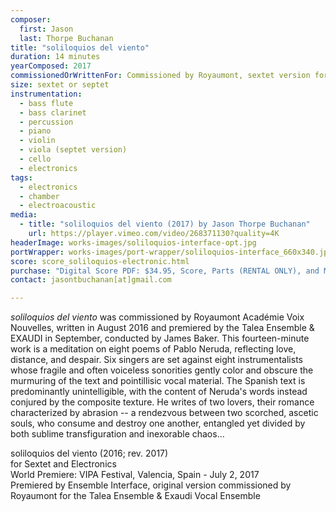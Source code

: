 ```yaml
---
composer:
  first: Jason
  last: Thorpe Buchanan
title: "soliloquios del viento"
duration: 14 minutes
yearComposed: 2017
commissionedOrWrittenFor: Commissioned by Royaumont, sextet version for Ensemble Interface
size: sextet or septet
instrumentation:
  - bass flute
  - bass clarinet
  - percussion
  - piano
  - violin
  - viola (septet version)
  - cello
  - electronics
tags:
  - electronics
  - chamber
  - electroacoustic
media:
  - title: "soliloquios del viento (2017) by Jason Thorpe Buchanan"
    url: https://player.vimeo.com/video/268371130?quality=4K
headerImage: works-images/soliloquios-interface-opt.jpg
portWrapper: works-images/port-wrapper/soliloquios-interface_660x340.jpg
score: score_soliloquios-electronic.html
purchase: "Digital Score PDF: $34.95, Score, Parts (RENTAL ONLY), and Max Patch: $109.95"
contact: jasontbuchanan[at]gmail.com

---
```


<em>soliloquios del viento</em> was commissioned by Royaumont Académie Voix Nouvelles, written in August 2016 and premiered by the Talea Ensemble & EXAUDI in September, conducted by James Baker. This fourteen-minute work is a meditation on eight poems of Pablo Neruda, reflecting love, distance, and despair. Six singers are set against eight instrumentalists whose fragile and often voiceless sonorities gently color and obscure the murmuring of the text and pointillisic vocal material. The Spanish text is predominantly unintelligible, with the content of Neruda's words instead conjured by the composite texture. He writes of two lovers, their romance characterized by abrasion -- a rendezvous between two scorched, ascetic souls, who consume and destroy one another, entangled yet divided by both sublime transfiguration and inexorable chaos…


soliloquios del viento (2016; rev. 2017)<br>
	    for Sextet and Electronics<br>
World Premiere: VIPA Festival, Valencia, Spain - July 2, 2017<br>
Premiered by Ensemble Interface, original version commissioned by Royaumont for the Talea Ensemble & Exaudi Vocal Ensemble
